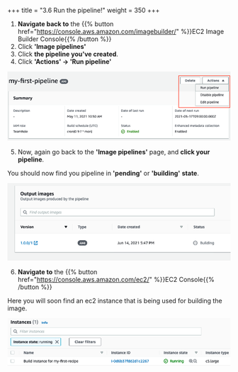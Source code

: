 +++
title = "3.6 Run the pipeline!"
weight = 350
+++

1. **Navigate back to** the {{% button href="https://console.aws.amazon.com/imagebuilder/" %}}EC2 Image Builder Console{{% /button %}}
2. Click **'Image pipelines'**
3. Click **the pipeline you've created**.
4. Click **'Actions' -> 'Run pipeline'**

![run-pipeline](run-pipeline.png)

5. Now, again go back to the **'Image pipelines'** page, and **click your pipeline**.

You should now find you pipeline in **'pending'** or **'building'** **state**.

![building](building.png)

6. **Navigate to** the {{% button href="https://console.aws.amazon.com/ec2/" %}}EC2 Console{{% /button %}}

Here you will soon find an ec2 instance that is being used for building the image.

![ec2](ec2.png)
